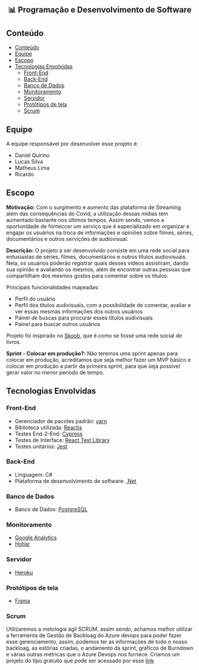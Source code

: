 <h2 align="center">📊 Programação e Desenvolvimento de Software</h2>

## Conteúdo
- [Conteúdo](#conteúdo)
- [Equipe](#equipe)
- [Escopo](#escopo)
- [Tecnologias Envolvidas](#tecnologia-envolvida)
  - [Front-End](#front-end)
  - [Back-End](#back-end)
  - [Banco de Dados](#banco-de-dados)
  - [Monitoramento](#monitoramento)
  - [Servidor](#servidor)
  - [Protótipos de tela](#prototipos-de-tela)
  - [Scrum](#scrum)

## Equipe
A equipe responsável por desenvolver esse projeto é:
- Daniel Quirino
- Lucas Silva
- Matheus Lima
- Ricardo

## Escopo
**Motivação:** Com o surgimento e aumento das plataforma de Streaming além das consequências do Covid, a utilização dessas mídias tem aumentado bastante nos últimos tempos. Assim sendo, vemos a oportunidade de forneccer um serviço que é especializado em organizar e engajar os usuários na troca de informações e opiniões sobre filmes, séries, documentários e outros servições de audiovisual. 

**Descrição:** O projeto a ser desenvolvido consiste em uma rede social para entusiastas de séries, filmes, documentários e outros títulos audiovisuais. Nela, os usuários poderão registrar quais desses videos assistiram, dando sua opinião e avaliando os mesmos, além de encontrar outras pessoas que compartilham dos mesmos gostos para comentar sobre os títulos.

Principais funcionalidades mapeadas:
- Perfil do usuário
- Perfil dos títulos audivisuais, com a possibilidade de comentar, avaliar e ver essas mesmas informações dos outros usuários 
- Painel de buscas para procurar esses títulos audivisuais
- Painel para buscar outros usuários

Projeto foi inspirado no [Skoob](https://www.skoob.com.br/), que é como se fosse uma rede social de livros. 

**Sprint - Colocar em produção?:** Não teremos uma sprint apenas para colocar em produção, acreditamos que seja melhor fazer um MVP básico e colocar em produção a partir da primeira sprint, para que seja possível gerar valor no menor período de tempo.

## Tecnologias Envolvidas

### Front-End
- Gerenciador de pacotes padrão: [yarn](https://yarnpkg.com/)
- Biblioteca utilizada: [Reactjs](https://pt-br.reactjs.org/)
- Testes End-2-End: [Cypress](https://www.cypress.io/)
- Testes de Interface: [React Test Library](https://testing-library.com/docs/react-testing-library)
- Testes unitários: [Jest](https://jestjs.io/)

### Back-End
- Linguagem: C#
- Plataforma de desenvolvimento de software: [.Net](https://docs.microsoft.com/pt-br/dotnet/core/introduction)

### Banco de Dados
- Banco de Dados: [PostgreSQL](#https://www.elephantsql.com/)

### Monitoramento
- [Google Analytics](https://analytics.google.com/)
- [Hotjar](https://www.hotjar.com/)

### Servidor
- [Heroku](https://www.heroku.com/)

### Protótipos de tela
- [Figma](https://www.figma.com/login)

### Scrum
Utilizaremos a metologia ágil SCRUM, assim sendo, achamos melhor utilizar a ferramenta de Gestão de Backloag do Azure devops para poder fazer esse gerenciamento, assim, podemos ter as informações de todo o nosso backloag, as estórias criadas, o andamento da sprint, gráficos de Burndown e várias outras métricas que o Azure Devops nos fornece. Criamos um projeto do tipo gratuito que pode ser acessado por esse [link](https://dev.azure.com/pds-2020/PDS-2020/)
